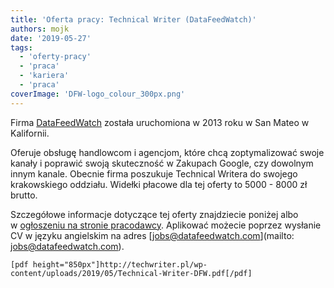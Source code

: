 ```yaml
---
title: 'Oferta pracy: Technical Writer (DataFeedWatch)'
authors: mojk
date: '2019-05-27'
tags:
  - 'oferty-pracy'
  - 'praca'
  - 'kariera'
  - 'praca'
coverImage: 'DFW-logo_colour_300px.png'
---
```


Firma [DataFeedWatch](http://www.datafeedwatch.pl/) została uruchomiona w 2013
roku w San Mateo w Kalifornii.

<!--truncate-->

Oferuje obsługę handlowcom i agencjom, które chcą zoptymalizować swoje kanały i
poprawić swoją skuteczność w Zakupach Google, czy dowolnym innym kanale. Obecnie
firma poszukuje Technical Writera do swojego krakowskiego oddziału. Widełki
płacowe dla tej oferty to 5000 - 8000 zł brutto.

Szczegółowe informacje dotyczące tej oferty znajdziecie poniżej albo
w [ogłoszeniu na stronie pracodawcy](https://jobs.datafeedwatch.com/technical-writer/).
Aplikować możecie poprzez wysłanie CV w języku angielskim na
adres [jobs@datafeedwatch.com](mailto: jobs@datafeedwatch.com).

`[pdf height="850px"]http://techwriter.pl/wp-content/uploads/2019/05/Technical-Writer-DFW.pdf[/pdf]`
